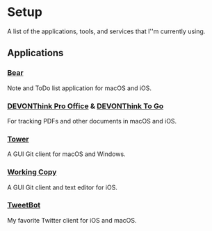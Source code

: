# Setup

A list of the applications, tools, and services that I''m currently using.

## Applications

### [Bear](https://bear.app/)

Note and ToDo list application for macOS and iOS.

### [DEVONThink Pro Office](https://www.devontechnologies.com/products/devonthink/devonthink-pro-office.html) & [DEVONThink To Go](https://www.devontechnologies.com/products/devonthink/devonthink-to-go.html)

For tracking PDFs and other documents in macOS and iOS.

### [Tower](https://www.git-tower.com)

A GUI Git client for macOS and Windows.

### [Working Copy](https://workingcopyapp.com/)

A GUI Git client and text editor for iOS.

### [TweetBot](https://tapbots.com/tweetbot/)

My favorite Twitter client for iOS and macOS.
